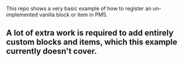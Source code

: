 This repo shows a very basic example of how to register an un-implemented vanilla block or item in PM5.

## A lot of extra work is required to add entirely custom blocks and items, which this example currently doesn't cover.
